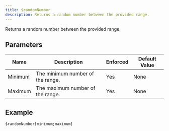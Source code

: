 ```yaml
---
title: $randomNumber
description: Returns a random number between the provided range.
---
```


Returns a random number between the provided range.
## Parameters
|  Name   |           Description            | Enforced | Default Value |
|---------|----------------------------------|----------|---------------|
| Minimum | The minimum number of the range. | Yes      | None          |
| Maximum | The maximum number of the range. | Yes      | None          |
## Example
```
$randomNumber[minimum;maximum]
```